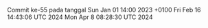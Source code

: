 Commit ke-55 pada tanggal Sun Jan 01 14:00 2023 +0100
Fri Feb 16 14:43:06 UTC 2024
Mon Apr  8 08:28:30 UTC 2024

